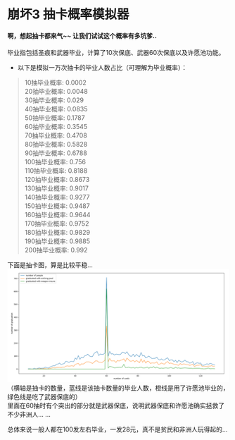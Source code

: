 # 崩坏3 抽卡概率模拟器
#### 啊，想起抽卡都来气~~ 让我们试试这个概率有多坑爹..

毕业指包括圣痕和武器毕业，计算了10次保底、武器60次保底以及许愿池功能。

*  以下是模拟一万次抽卡的毕业人数占比（可理解为毕业概率）：
> 10抽毕业概率: 0.0002 <br/>
> 20抽毕业概率: 0.0048 <br/>
> 30抽毕业概率: 0.029 <br/>
> 40抽毕业概率: 0.0835 <br/>
> 50抽毕业概率: 0.1787 <br/>
> 60抽毕业概率: 0.3545 <br/>
> 70抽毕业概率: 0.4708 <br/>
> 80抽毕业概率: 0.5828 <br/>
> 90抽毕业概率: 0.6788 <br/>
> 100抽毕业概率: 0.756 <br/>
> 110抽毕业概率: 0.8188 <br/>
> 120抽毕业概率: 0.8673 <br/>
> 130抽毕业概率: 0.9017 <br/>
> 140抽毕业概率: 0.9277 <br/>
> 150抽毕业概率: 0.9487 <br/>
> 160抽毕业概率: 0.9644 <br/>
> 170抽毕业概率: 0.9752 <br/>
> 180抽毕业概率: 0.9829 <br/>
> 190抽毕业概率: 0.9885 <br/>
> 200抽毕业概率: 0.992 <br/>

下面是抽卡图，算是比较平稳... <br/>
![](sosad.png)
（横轴是抽卡的数量，蓝线是该抽卡数量的毕业人数，橙线是用了许愿池毕业的，绿色线是吃了武器保底的）<br/>
里面在60抽时有个突出的部分就是武器保底，说明武器保底和许愿池确实拯救了不少非洲人... ... <br/>

总体来说一般人都在100发左右毕业，一发28元，真不是贫民和非洲人玩得起的...
